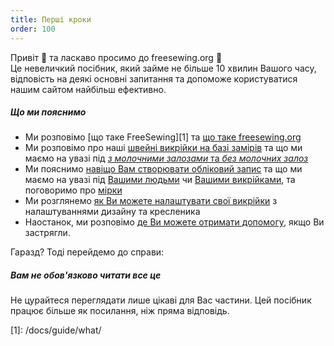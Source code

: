 ```yaml
---
title: Перші кроки
order: 100
---
```


Привіт 👋 та ласкаво просимо до freesewing.org 🙂  
Це невеличкий посібник, який займе не більше 10 хвилин Вашого часу, відповість на деякі основні запитання та допоможе користуватися нашим сайтом найбільш ефективно.

##### Що ми пояснимо

- Ми розповімо [що таке FreeSewing][1] та [що таке freesewing.org][2]
- Ми розповімо про наші [швейні викрійки на базі замірів][3] та що ми маємо на увазі під [_з молочними залозами_ та _без молочних залоз_][4]
- Ми пояснимо [навіщо Вам створювати обліковий запис][5] та що ми маємо на увазі під [Вашими людьми][6] чи [Вашими викрійками][7], та поговоримо про [мірки][8]
- Ми розглянемо [як Ви можете налаштувати свої викрійки][9] з налаштуваннями дизайну та кресленика
- Наостанок, ми розповімо [де Ви можете отримати допомогу][10], якщо Ви застрягли.

Гаразд? Тоді перейдемо до справи:

<ReadMore list />

<Tip>

##### Вам не обов'язково читати все це

Не цурайтеся переглядати лише цікаві для Вас частини.
Цей посібник працює більше як посилання, ніж пряма відповідь.

</Tip>
[1]: /docs/guide/what/

[2]: /docs/guide/website/

[3]: /docs/guide/mtm/

[4]: /docs/guide/breasts/

[5]: /docs/guide/account/

[6]: /docs/guide/people/

[7]: /docs/guide/patterns/

[8]: /docs/guide/measurements/

[9]: /docs/guide/options/

[10]: /docs/guide/help/
